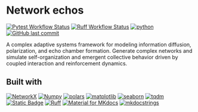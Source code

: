 # Network echos

[![Pytest Workflow Status](https://img.shields.io/github/actions/workflow/status/garland-culbreth/network-echos/pytest.yml?style=flat-square&logo=github&&label=tests&logoColor=white&labelColor=393f46&color=46954a)](https://github.com/garland-culbreth/network-echos/actions/workflows/pytest.yml) [![Ruff Workflow Status](https://img.shields.io/github/actions/workflow/status/garland-culbreth/network-echos/ruff.yml?style=flat-square&logo=github&logoColor=%23cdd9e5&label=ruff&labelColor=393f46&color=46954a)](https://github.com/garland-culbreth/network-echos/actions/workflows/ruff.yml) [![python](https://img.shields.io/badge/3.11_%7C_3.12-3776AB?style=flat-square&logo=python&logoColor=ffffff&label=python&labelColor=393f46)](https://github.com/garland-culbreth/network-echos) [![GitHub last commit](https://img.shields.io/github/last-commit/garland-culbreth/network-echos?style=flat-square&logo=git&logoColor=%23cdd9e5&labelColor=393f46&color=8256d0)](https://github.com/garland-culbreth/network-echos/commits/main/)

A complex adaptive systems framework for modeling information diffusion, polarization, and echo chamber formation. Generate complex networks and simulate self-organization and emergent collective behavior driven by coupled interaction and reinforcement dynamics.

## Built with

[![NetworkX](https://img.shields.io/badge/NetworkX-2c7fb8?style=for-the-badge)](https://networkx.org/documentation/stable/index.html) [![Numpy](https://img.shields.io/badge/numpy-013243?style=for-the-badge&logo=numpy&logoColor=white)](https://numpy.org/) [![polars](https://img.shields.io/badge/polars-CD792C?style=for-the-badge&logo=polars&logoColor=white)](https://pola.rs/) [![matplotlib](https://img.shields.io/badge/matplotlib-11557c?style=for-the-badge)](https://matplotlib.org/) [![seaborn](https://img.shields.io/badge/seaborn-444876?style=for-the-badge&logo=graph&logoColor=white)](https://seaborn.pydata.org/) [![tqdm](https://img.shields.io/badge/tqdm-FFC107?style=for-the-badge&logo=tqdm&logoColor=000000)](https://tqdm.github.io/) [![Static Badge](https://img.shields.io/badge/pytest-%230A9EDC?style=for-the-badge&logo=pytest&logoColor=white)](https://docs.pytest.org/en/stable/) [![Ruff](https://img.shields.io/badge/ruff-D7FF64?style=for-the-badge&logo=ruff&logoColor=000000)](https://docs.astral.sh/ruff/) [![Material for MKdocs](https://img.shields.io/badge/material_for_mkdocs-%23526CFE?style=for-the-badge&logo=materialformkdocs&logoColor=white)](https://squidfunk.github.io/mkdocs-material/) [![mkdocstrings](https://img.shields.io/badge/mkdocstrings-%23526CFE?style=for-the-badge)](https://mkdocstrings.github.io/)
